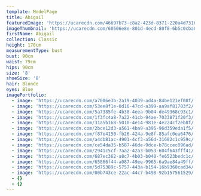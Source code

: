 ```yaml
---
template: ModelPage
title: Abigail
featuredImage: 'https://ucarecdn.com/46697b73-c8a2-423d-8371-220a4d73165b/'
imageThumbnail: 'https://ucarecdn.com/60506e8e-801d-4ecd-80f8-6b5c0cba0555/'
firstName: Abigail
collection: Classic
height: 170cm
measurementType: bust
bust: 90cm
waist: 79cm
hips: 90cm
size: '8'
shoeSize: '8'
hair: Blonde
eyes: Blue
imagePortfolio:
  - image: 'https://ucarecdn.com/a7006e3b-2a19-4039-ad4a-84be121ef08f/'
  - image: 'https://ucarecdn.com/53ee8f1e-0d16-47cd-a399-aa9af81703f2/'
  - image: 'https://ucarecdn.com/5a7385fe-4b38-4eea-9b04-de49368c93c1/'
  - image: 'https://ucarecdn.com/1f3fc4a8-7a22-41cb-94ae-7033871f20f3/'
  - image: 'https://ucarecdn.com/31a5b168-5010-4e14-981e-4e224cf2eb8f/'
  - image: 'https://ucarecdn.com/2bce12d3-a561-4ba9-a395-96d359eda1f5/'
  - image: 'https://ucarecdn.com/f87e4150-fb26-424a-9e8f-85afc0ea6476/'
  - image: 'https://ucarecdn.com/a4db81ac-4901-4cf3-a56d-31682c1c959c/'
  - image: 'https://ucarecdn.com/ce54da35-b587-46de-9dce-b78ccec096ad/'
  - image: 'https://ucarecdn.com/2941c5cf-7aa2-42a3-b053-604f643fff41/'
  - image: 'https://ucarecdn.com/687ec362-a8c7-4b03-b040-fe6523bedc1c/'
  - image: 'https://ucarecdn.com/65866f44-a087-49ee-9965-6a9ae84a49ff/'
  - image: 'https://ucarecdn.com/5d75389c-5757-443a-b154-16b9360cad34/'
  - image: 'https://ucarecdn.com/00b743ce-22ac-44c7-b498-92b157561529/'
  - {}
  - {}
---
```


